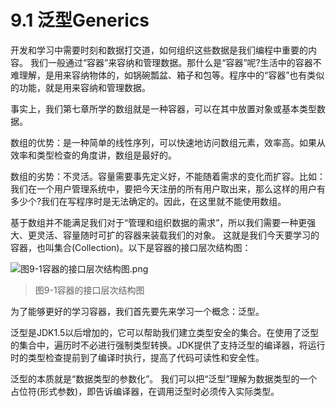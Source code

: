 # 9.1 泛型Generics

开发和学习中需要时刻和数据打交道，如何组织这些数据是我们编程中重要的内容。 我们一般通过“容器”来容纳和管理数据。那什么是“容器”呢?生活中的容器不难理解，是用来容纳物体的，如锅碗瓢盆、箱子和包等。程序中的“容器”也有类似的功能，就是用来容纳和管理数据。

事实上，我们第七章所学的数组就是一种容器，可以在其中放置对象或基本类型数据。

数组的优势：是一种简单的线性序列，可以快速地访问数组元素，效率高。如果从效率和类型检查的角度讲，数组是最好的。

数组的劣势：不灵活。容量需要事先定义好，不能随着需求的变化而扩容。比如：我们在一个用户管理系统中，要把今天注册的所有用户取出来，那么这样的用户有多少个?我们在写程序时是无法确定的。因此，在这里就不能使用数组。

基于数组并不能满足我们对于“管理和组织数据的需求”，所以我们需要一种更强大、更灵活、容量随时可扩的容器来装载我们的对象。 这就是我们今天要学习的容器，也叫集合(Collection)。以下是容器的接口层次结构图：

![图9-1容器的接口层次结构图.png](https://www.sxt.cn/360shop/Public/admin/UEditor/20170524/1495613220648265.png "1495613220648265.png")

> 图9-1容器的接口层次结构图

为了能够更好的学习容器，我们首先要先来学习一个概念：泛型。

泛型是JDK1.5以后增加的，它可以帮助我们建立类型安全的集合。在使用了泛型的集合中，遍历时不必进行强制类型转换。JDK提供了支持泛型的编译器，将运行时的类型检查提前到了编译时执行，提高了代码可读性和安全性。

泛型的本质就是“数据类型的参数化”。 我们可以把“泛型”理解为数据类型的一个占位符(形式参数)，即告诉编译器，在调用泛型时必须传入实际类型。
